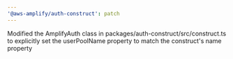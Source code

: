 ```yaml
---
'@aws-amplify/auth-construct': patch
---
```


Modified the AmplifyAuth class in packages/auth-construct/src/construct.ts to explicitly set the userPoolName property to match the construct's name property
